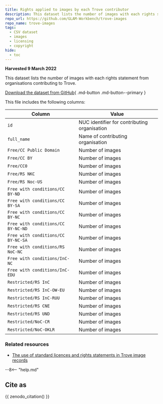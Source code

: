```yaml
---
title: Rights applied to images by each Trove contributor
description: This dataset lists the number of images with each rights statement from organisations contributing to Trove.
repo_url: https://github.com/GLAM-Workbench/trove-images
repo_name: trove-images
tags:
  - CSV dataset
  - images
  - licensing
  - copyright
hide:
  - toc
---
```


**Harvested 9 March 2022**

This dataset lists the number of images with each rights statement from organisations contributing to Trove.

[Download the dataset from GitHub](https://github.com/GLAM-Workbench/trove-images/blob/master/rights-on-images.csv){ .md-button .md-button--primary }

This file includes the following columns:

| Column | Value |
|--------|-------|
| `id` | NUC identifier for contributing organisation |
| `full_name` | Name of contributing organisation |
| `Free/CC Public Domain` | Number of images |
| `Free/CC BY` | Number of images |
| `Free/CC0` | Number of images |
| `Free/RS NKC` | Number of images |
| `Free/RS Noc-US` | Number of images |
| `Free with conditions/CC BY-ND` | Number of images |
| `Free with conditions/CC BY-SA` | Number of images |
| `Free with conditions/CC BY-NC` | Number of images |
| `Free with conditions/CC BY-NC-ND` | Number of images |
| `Free with conditions/CC BY-NC-SA` | Number of images |
| `Free with conditions/RS NoC-NC` | Number of images |
| `Free with conditions/InC-NC` | Number of images |
| `Free with conditions/InC-EDU` | Number of images |
| `Restricted/RS InC` | Number of images |
| `Restricted/RS InC-OW-EU` | Number of images |
| `Restricted/RS InC-RUU` | Number of images |
| `Restricted/RS CNE` | Number of images |
| `Restricted/RS UND` | Number of images |
| `Restricted/NoC-CR` | Number of images |
| `Restricted/NoC-OKLR` | Number of images |

### Related resources

* [The use of standard licences and rights statements in Trove image records](use-of-rights-statements.md)

--8<-- "help.md"

## Cite as

{{ zenodo_citation() }}
